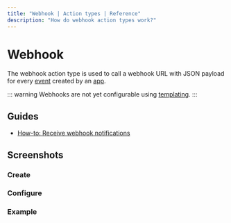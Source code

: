 ```yaml
---
title: "Webhook | Action types | Reference"
description: "How do webhook action types work?"
---
```


# Webhook

The webhook action type is used to call a webhook URL with JSON payload for every [event](/reference/events/) created by an [app](/reference/apps/).

::: warning
Webhooks are not yet configurable using [templating](/reference/templating/).
:::

## Guides

* [How-to: Receive webhook notifications](/how-to/receive-webhook-requests)

## Screenshots

### Create

<CaptionedImage
  src="/images/modals/office-create-action-webhook.png"
  alt="The 'New action' dialog with the 'Webhook' action type selected in the Routegy admin app"
  width="75%"
/>

### Configure

<CaptionedImage
  src="/images/modals/office-create-action-webhook-filled.png"
  alt="The 'New action' dialog with the 'Webhook' action type configured in the Routegy admin app"
  width="75%"
/>

### Example

<CaptionedImage
  src="/images/actions/personal-office-coffee-machine-webhook.png"
  alt="A JSON payload POSTed to an endpoint by an interaction with a Routegy app named 'Coffee machine'"
  width="75%"
/>
